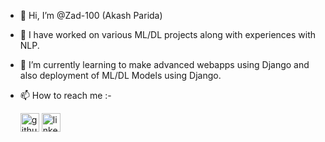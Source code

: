 - 👋 Hi, I’m @Zad-100 (Akash Parida)
- 👀 I have worked on various ML/DL projects along with experiences with NLP.
- 🌱 I’m currently learning to make advanced webapps using Django and also deployment of ML/DL Models using Django.
- 📫 How to reach me :-

    [<img src='https://cdn.jsdelivr.net/npm/simple-icons@3.0.1/icons/github.svg' alt='github' height='30'>](https://github.com/Zad-100) 
    [<img src='https://cdn.jsdelivr.net/npm/simple-icons@3.0.1/icons/linkedin.svg' alt='linkedin' height='30'>](https://www.linkedin.com/in/akash-parida-153788208/)

<!---
Zad-100/Zad-100 is a ✨ special ✨ repository because its `README.md` (this file) appears on your GitHub profile.
You can click the Preview link to take a look at your changes.
--->

